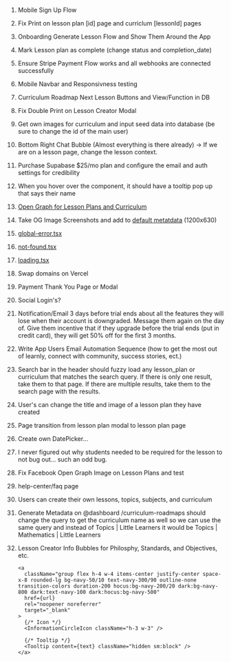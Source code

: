 1. Mobile Sign Up Flow
2. Fix Print on lesson plan [id] page and curriclum [lessonId] pages
3. Onboarding Generate Lesson Flow and Show Them Around the App
4. Mark Lesson plan as complete (change status and completion_date)
5. Ensure Stripe Payment Flow works and all webhooks are connected successfully
6. Mobile Navbar and Responsivness testing
7. Curriculum Roadmap Next Lesson Buttons and View/Function in DB
8. Fix Double Print on Lesson Creator Modal
9. Get own images for curriculum and input seed data into database (be sure to change the id of the main user)
10. Bottom Right Chat Bubble (Almost everything is there already) -> If we are on a lesson page, change the lesson context.
11. Purchase Supabase $25/mo plan and configure the email and auth settings for credibility
12. When you hover over the <Avatar /> component, it should have a tooltip pop up that says their name
13. [Open Graph for Lesson Plans and Curriculum](https://nextjs.org/docs/app/api-reference/file-conventions/metadata/opengraph-image)
14. Take OG Image Screenshots and add to [default metatdata](src/lib/meta/defaultMetadata.ts) (1200x630)
15. [global-error.tsx](src/app/global-error.tsx)
16. [not-found.tsx](src/app/not-found.tsx)
17. [loading.tsx](src/app/loading.tsx)
18. Swap domains on Vercel
19. Payment Thank You Page or Modal
20. Social Login's?
21. Notification/Email 3 days before trial ends about all the features they will lose when their account is downgraded. Message them again on the day of. Give them incentive that if they upgrade before the trial ends (put in credit card), they will get 50% off for the first 3 months.
22. Write App Users Email Automation Sequence (how to get the most out of learnly, connect with community, success stories, ect.)
23. Search bar in the header should fuzzy load any lesson_plan or curriculum that matches the search query. If there is only one result, take them to that page. If there are multiple results, take them to the search page with the results.
24. User's can change the title and image of a lesson plan they have created
25. Page transition from lesson plan modal to lesson plan page
26. Create own DatePicker...
27. I never figured out why students needed to be required for the lesson to not bug out... such an odd bug.
28. Fix Facebook Open Graph Image on Lesson Plans and test
29. help-center/faq page
30. Users can create their own lessons, topics, subjects, and curriculum
31. Generate Metadata on @dashboard /curriculum-roadmaps should change the query to get the curriculum name as well so we can use the same query and instead of Topics | Little Learners it would be Topics | Mathematics | Little Learners
32. Lesson Creator Info Bubbles for Philosphy, Standards, and Objectives, etc.

    ```tsx
    <a
      className="group flex h-4 w-4 items-center justify-center space-x-8 rounded-lg bg-navy-50/10 text-navy-300/90 outline-none transition-colors duration-200 hocus:bg-navy-200/20 dark:bg-navy-800 dark:text-navy-100 dark:hocus:bg-navy-500"
      href={url}
      rel="noopener noreferrer"
      target="_blank"
    >
      {/* Icon */}
      <InformationCircleIcon className="h-3 w-3" />

      {/* Tooltip */}
      <Tooltip content={text} className="hidden sm:block" />
    </a>
    ```
